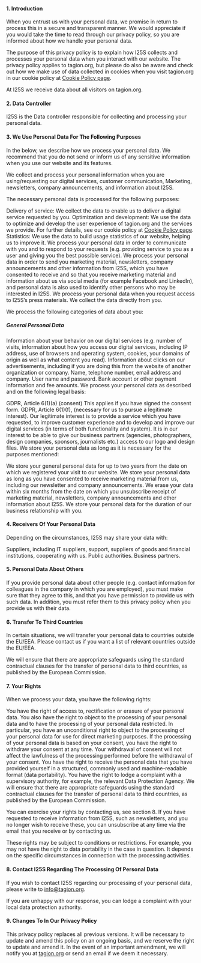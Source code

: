 #### 1. Introduction

When you entrust us with your personal data, we promise in return to process this in a secure and transparent manner. We would appreciate if you would take the time to read through our privacy policy, so you are informed about how we handle your personal data.

The purpose of this privacy policy is to explain how I25S collects and processes your personal data when you interact with our website. The privacy policy applies to tagion.org, but please do also be aware and check out how we make use of data collected in cookies when you visit tagion.org in our cookie policy at [Cookie Policy page](/meta/cookie-policy.md).

At I25S we receive data about all visitors on tagion.org.

#### 2. Data Controller

I25S is the Data controller responsible for collecting and processing your personal data.

#### 3. We Use Personal Data For The Following Purposes

In the below, we describe how we process your personal data. We recommend that you do not send or inform us of any sensitive information when you use our website and its features.

We collect and process your personal information when you are using/requesting our digital services, customer communication, Marketing, newsletters, company announcements, and information about I25S.

The necessary personal data is processed for the following purposes:

Delivery of service: We collect the data to enable us to deliver a digital service requested by you.
Optimization and development: We use the data to optimize and develop the user experience of tagion.org and the services we provide. For further details, see our cookie policy at [Cookie Policy page](/meta/cookie-policy.md).
Statistics: We use the data to build usage statistics of our website, helping us to improve it.
We process your personal data in order to communicate with you and to respond to your requests (e.g. providing service to you as a user and giving you the best possible service).
We process your personal data in order to send you marketing material, newsletters, company announcements and other information from I25S, which you have consented to receive and so that you receive marketing material and information about us via social media (for example Facebook and LinkedIn), and personal data is also used to identify other persons who may be interested in I25S.
We process your personal data when you request access to I25S’s press materials.
We collect the data directly from you.

We process the following categories of data about you:

##### General Personal Data

Information about your behavior on our digital services (e.g. number of visits, information about how you access our digital services, including IP address, use of browsers and operating system, cookies, your domains of origin as well as what content you read).
Information about clicks on our advertisements, including if you are doing this from the website of another organization or company.
Name, telephone number, email address and company.
User name and password.
Bank account or other payment information and fee amounts.
We process your personal data as described and on the following legal basis:

GDPR, Article 6(1)(a) (consent) This applies if you have signed the consent form.
GDPR, Article 6(1)(f), (necessary for us to pursue a legitimate interest). Our legitimate interest is to provide a service which you have requested, to improve customer experience and to develop and improve our digital services (in terms of both functionality and system).
It is in our interest to be able to give our business partners (agencies, photographers, design companies, sponsors, journalists etc.) access to our logo and design files.
We store your personal data as long as it is necessary for the purposes mentioned:

We store your general personal data for up to two years from the date on which we registered your visit to our website.
We store your personal data as long as you have consented to receive marketing material from us, including our newsletter and company announcements. We erase your data within six months from the date on which you unsubscribe receipt of marketing material, newsletters, company announcements and other information about I25S.
We store your personal data for the duration of our business relationship with you.

#### 4. Receivers Of Your Personal Data

Depending on the circumstances, I25S may share your data with:

Suppliers, including IT suppliers, support, suppliers of goods and financial institutions, cooperating with us.
Public authorities.
Business partners.

#### 5. Personal Data About Others

If you provide personal data about other people (e.g. contact information for colleagues in the company in which you are employed), you must make sure that they agree to this, and that you have permission to provide us with such data. In addition, you must refer them to this privacy policy when you provide us with their data.

#### 6. Transfer To Third Countries

In certain situations, we will transfer your personal data to countries outside the EU/EEA. Please contact us if you want a list of relevant countries outside the EU/EEA.

We will ensure that there are appropriate safeguards using the standard contractual clauses for the transfer of personal data to third countries, as published by the European Commission.

#### 7. Your Rights

When we process your data, you have the following rights:

You have the right of access to, rectification or erasure of your personal data.
You also have the right to object to the processing of your personal data and to have the processing of your personal data restricted.
In particular, you have an unconditional right to object to the processing of your personal data for use for direct marketing purposes.
If the processing of your personal data is based on your consent, you have the right to withdraw your consent at any time. Your withdrawal of consent will not affect the lawfulness of the processing performed before the withdrawal of your consent.
You have the right to receive the personal data that you have provided yourself in a structured, commonly used and machine-readable format (data portability).
You have the right to lodge a complaint with a supervisory authority, for example, the relevant Data Protection Agency.
We will ensure that there are appropriate safeguards using the standard contractual clauses for the transfer of personal data to third countries, as published by the European Commission.

You can exercise your rights by contacting us, see section 8. If you have requested to receive information from I25S, such as newsletters, and you no longer wish to receive these, you can unsubscribe at any time via the email that you receive or by contacting us.

These rights may be subject to conditions or restrictions. For example, you may not have the right to data portability in the case in question. It depends on the specific circumstances in connection with the processing activities.

#### 8. Contact I25S Regarding The Processing Of Personal Data

If you wish to contact I25S regarding our processing of your personal data, please write to [info@tagion.org](mailto:info@tagion.org).

If you are unhappy with our response, you can lodge a complaint with your local data protection authority.

#### 9. Changes To In Our Privacy Policy

This privacy policy replaces all previous versions. It will be necessary to update and amend this policy on an ongoing basis, and we reserve the right to update and amend it. In the event of an important amendment, we will notify you at [tagion.org](/) or send an email if we deem it necessary.